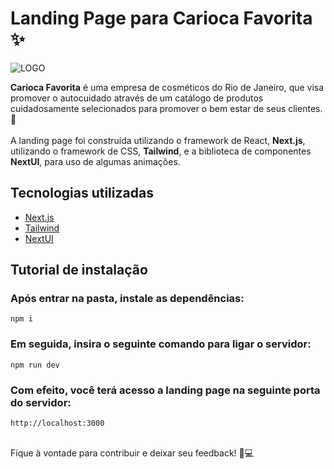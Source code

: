 # Landing Page para Carioca Favorita ✨
![LOGO](https://github.com/lars-brg/Carioca-Favorita/assets/118675951/e0f93123-c572-4395-ab27-ca2370afc709)

**Carioca Favorita** é uma empresa de cosméticos do Rio de Janeiro, que visa promover o autocuidado através de um catálogo de produtos cuidadosamente selecionados para promover o bem estar de seus clientes.💅 <br><br>
A landing page foi construída utilizando o framework de React, **Next.js**, utilizando o framework de CSS, **Tailwind**, e a biblioteca de componentes **NextUI**, para uso de algumas animações.

## Tecnologias utilizadas
- [Next.js](https://nextjs.org/)
- [Tailwind](https://tailwindcss.com/)
- [NextUI](https://nextui.org/)


## Tutorial de instalação
### Após entrar na pasta, instale as dependências:
```
npm i
```

### Em seguida, insira o seguinte comando para ligar o servidor:
```
npm run dev
```

### Com efeito, você terá acesso a landing page na seguinte porta do servidor:
```
http://localhost:3000
```

<br>
Fique à vontade para contribuir e deixar seu feedback! 🤝💻
